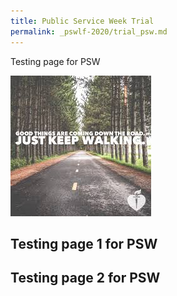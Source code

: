 ```yaml
---
title: Public Service Week Trial
permalink: _pswlf-2020/trial_psw.md
---
```

Testing page for PSW

![Good things](/images/pswtrial.png "PSW Trial")

## Testing page 1 for PSW 

## Testing page 2 for PSW

